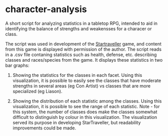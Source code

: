 # character-analysis
A short script for analyzing statistics in a tabletop RPG, intended to aid in identifying the balance of strengths and weakensses for a characer or class.

The script was used in development of the [Startraveller](https://www.overleaf.com/read/qyhqqwvmyymx) game, and content from this game is displayed with permission of the author. The script reads in a .csv file contaning statistics such as health, defense, etc. describing classes and races/species from the game. It displays these statistics in two bar graphs:

1. Showing the statistics for the classes in each facet. Using this visualization, it is possible to easily see the classes that have moderate strengths in several areas (eg Con Artist) vs classes that are more specialized (eg Liason).

2. Showing the distribution of each statistic among the classes. Using this visualization, it is possible to see the range of each statistic. Note - for this system, the number of classes does make the classes somewhat difficult to distinguish by colour in this visualization. The visualization served its purpose in developing StarTraveller, but readability improvements could be made.
